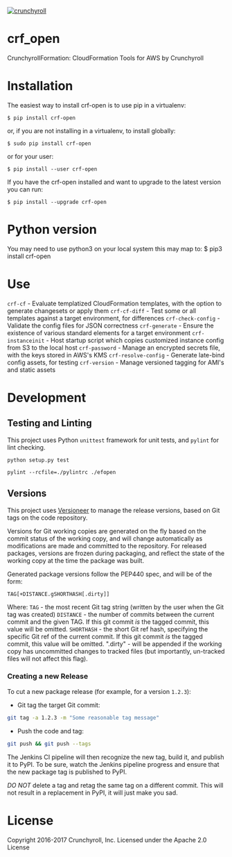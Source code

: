[![crunchyroll](https://circleci.com/gh/crunchyroll/crf-open.svg?style=svg)](https://circleci.com/gh/crunchyroll/crf-open)

# crf_open
CrunchyrollFormation: CloudFormation Tools for AWS by Crunchyroll

# Installation
The easiest way to install crf-open is to use pip in a virtualenv:

    $ pip install crf-open

or, if you are not installing in a virtualenv, to install globally:

    $ sudo pip install crf-open

or for your user:

    $ pip install --user crf-open

If you have the crf-open installed and want to upgrade to the latest version you can run:

    $ pip install --upgrade crf-open

# Python version
You may need to use python3 on your local system this may map to:
    $ pip3 install crf-open

# Use
`crf-cf` - Evaluate templatized CloudFormation templates, with the option to generate changesets or apply them
`crf-cf-diff` - Test some or all templates against a target environment, for differences
`crf-check-config` - Validate the config files for JSON correctness
`crf-generate` - Ensure the existence of various standard elements for a target environment
`crf-instanceinit` - Host startup script which copies customized instance config from S3 to the local host
`crf-password` - Manage an encrypted secrets file, with the keys stored in AWS's KMS
`crf-resolve-config` - Generate late-bind config assets, for testing
`crf-version` - Manage versioned tagging for AMI's and static assets

# Development
## Testing and Linting
This project uses Python `unittest` framework for unit tests, and `pylint` for lint checking.
```
python setup.py test

pylint --rcfile=./pylintrc ./efopen
```

## Versions
This project uses [Versioneer](https://github.com/warner/python-versioneer) to manage the release versions, based on Git tags on the code repository.

Versions for Git working copies are generated on the fly based on the commit status of the working copy, and will change automatically as modifications are made and committed to the repository.  For released packages, versions are frozen during packaging, and reflect the state of the working copy at the time the package was built.

Generated package versions follow the PEP440 spec, and will be of the form:
```
TAG[+DISTANCE.gSHORTHASH[.dirty]]
```
Where:
`TAG` - the most recent Git tag string (written by the user when the Git tag was created)
`DISTANCE` - the number of commits between the current commit and the given TAG.  If this git commit _is_ the tagged commit, this value will be omitted.
`SHORTHASH` - the short Git ref hash, specifying the specific Git ref of the current commit.  If this git commit _is_ the tagged commit, this value will be omitted.
".dirty" - will be appended if the working copy has uncommitted changes to tracked files (but importantly, un-tracked files will not affect this flag).

### Creating a new Release
To cut a new package release (for example, for a version `1.2.3`):
- Git tag the target Git commit:
``` bash
git tag -a 1.2.3 -m "Some reasonable tag message"
```
- Push the code and tag:
``` bash
git push && git push --tags
```

The Jenkins CI pipeline will then recognize the new tag, build it, and publish it to PyPI.  To be sure, watch the Jenkins pipeline progress and ensure that the new package tag is published to PyPI.

_DO NOT_ delete a tag and retag the same tag on a different commit.  This will not result in a replacement in PyPI, it will just make you sad.

# License
Copyright 2016-2017 Crunchyroll, Inc.
Licensed under the Apache 2.0 License
